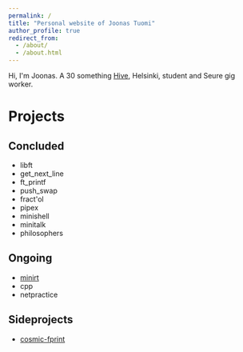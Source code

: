 ```yaml
---
permalink: /
title: "Personal website of Joonas Tuomi"
author_profile: true
redirect_from: 
  - /about/
  - /about.html
---
```


Hi, I'm Joonas. 
A 30 something [Hive](https://hive.fi),  Helsinki, student and Seure gig worker.

Projects
======
## Concluded 
 * libft
 * get_next_line
 * ft_printf
 * push_swap
 * fract'ol
 * pipex
 * minishell
 * minitalk
 * philosophers
   
## Ongoing 
 * [minirt](https://github.com/jotuel/minirt)
 * cpp
 * netpractice

## Sideprojects
 * [cosmic-fprint](https://github.com/jotuel/cosmic-fprint)

